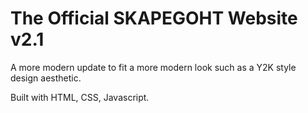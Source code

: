 # The Official SKAPEGOHT Website v2.1

  A more modern update to fit a more modern look such as a Y2K style design aesthetic. 
  
  Built with HTML, CSS, Javascript.

  

